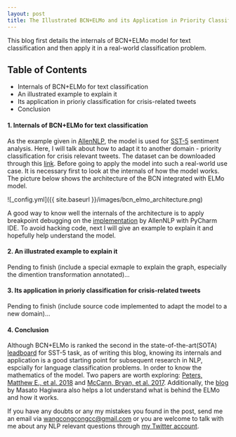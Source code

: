 ```yaml
---
layout: post
title: The Illustrated BCN+ELMo and its Application in Priority Classification 
---
```


This blog first details the internals of BCN+ELMo model for text classification and then apply it in a real-world classification problem. 

## Table of Contents
- Internals of BCN+ELMo for text classification
- An illustrated example to explain it
- Its application in prioriy classification for crisis-related tweets
- Conclusion


#### 1. Internals of BCN+ELMo for text classification

As the example given in [AllenNLP](https://allennlp.org/), the model is used for [SST-5](https://nlp.stanford.edu/sentiment/index.html) sentiment analysis. Here, I will talk about how to adapt it to another domain - priority classification for crisis relevant tweets. The dataset can be downloaded through this [link](/files/train_dataset_gt.json). Before going to apply the model into such a real-world use case. It is necessary first to look at the internals of how the model works. The picture below shows the architecture of the BCN integrated with ELMo model.

![_config.yml]({{ site.baseurl }}/images/bcn_elmo_architecture.png)


A good way to know well the internals of the architecture is to apply breakpoint debugging on the [implementation](https://github.com/allenai/allennlp/blob/master/allennlp/models/biattentive_classification_network.py) by AllenNLP with PyCharm IDE. To avoid hacking code, next I will give an example to explain it and hopefully help understand the model.

#### 2. An illustrated example to explain it

Pending to finish (include a special exmaple to explain the graph, especially the dimention transformation annotated)...

#### 3. Its application in prioriy classification for crisis-related tweets

Pending to finish (include source code implemented to adapt the model to a new domain)...

#### 4. Conclusion

Although BCN+ELMo is ranked the second in the state-of-the-art(SOTA) [leadboard](https://paperswithcode.com/sota/sentiment-analysis-on-sst-5-fine-grained) for SST-5 task, as of writing this blog, knowing its internals and application is a good starting point for subsequent research in NLP, espcially for language classification problems. In order to know the mathematics of the model. Two papers are worth exploring: [Peters, Matthew E., et al. 2018](https://arxiv.org/pdf/1802.05365.pdf) and [McCann, Bryan, et al. 2017](https://arxiv.org/pdf/1708.00107.pdf). Additionally, the [blog](http://www.realworldnlpbook.com/blog/improving-sentiment-analyzer-using-elmo.html) by Masato Hagiwara also helps a lot understand what is behind the ELMo and how it works.

If you have any doubts or any my mistakes you found in the post, send me an email via [wangcongcongcc@gmail.com](mailto:wangcongcongcc@gmail.com) or you are welcome to talk with me about any NLP relevant questions through [my Twitter account](https://twitter.com/WangcongcongCC).

 